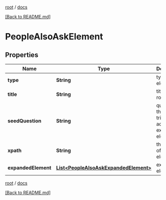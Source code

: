 [root](./../ "root") / [docs](./ "docs")

[[Back to README.md]](./../README.md "[Back to README.md]")

# PeopleAlsoAskElement

## Properties

| Name | Type | Description | Notes |
|------------ | ------------- | ------------- | -------------|
|**type** | **String** | type of element |  [optional] |
|**title** | **String** | title of the row |  [optional] |
|**seedQuestion** | **String** | question that triggered additional expanded elements |  [optional] |
|**xpath** | **String** | the XPath of the element |  [optional] |
|**expandedElement** | [**List&lt;PeopleAlsoAskExpandedElement&gt;**](PeopleAlsoAskExpandedElement.md) | expanded element |  [optional] |

[root](./../ "root") / [docs](./ "docs")

[[Back to README.md]](./../README.md "[Back to README.md]")